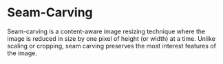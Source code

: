 # Seam-Carving

Seam-carving is a content-aware image resizing technique where the image is reduced in size by one pixel of height (or width) at a time. Unlike scaling or cropping, seam carving preserves the most interest features of the image.
